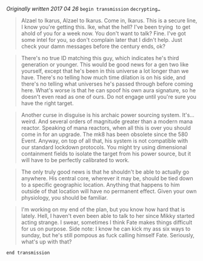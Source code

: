 *Originally written 2017 04 26*
`begin transmission`
`decrypting…`

>Alzael to Ikarus, Alzael to Ikarus. Come in, Ikarus. This is a secure line, I know you're getting this. Ike, what the hell? I've been trying  to get ahold of you for a week now. You don't want to talk? Fine. I've got some intel for you, so don't complain later that I didn't help. Just check your damn messages before the century ends, ok?

>There's no true ID matching this guy, which indicates he's third generation or younger. This would be good news for a gen two like yourself, except that he's been in this universe a lot longer than we have. There's no telling​ how much time dilation is on his side, and there's no telling what universes he's passed through before coming here. What's worse is that he can spoof his own aura signature, so he doesn't even read as one of ours. Do not engage until you're sure you have the right target.

>Another curse in disguise is his archaic power​ sourcing system. It's… weird. And several orders of magnitude greater than a modern mana reactor. Speaking of mana reactors, when all this is over you should come in for an upgrade. The mk8 has been obsolete since the 580 Event. Anyway, on top of all that, his system is not compatible with our standard lockdown protocols. You might try using dimensional containment fields to isolate the target from his power source, but it will have to be perfectly calibrated to work.

>The only truly good news is that he shouldn't be able to actually go anywhere. His central core, wherever it may be, should be tied down to a specific geographic location. Anything that happens to him outside of that location will have no permanent effect. Given your own physiology, you should be familiar.

>I'm working on my end of the plan, but you know how hard that is lately. Hell, I haven't even been able to talk to her since Mikky started acting strange. I swear, sometimes I think Fate makes things difficult for us on purpose. Side note: I know he can kick my ass six ways to sunday, but he's still pompous as fuck calling himself Fate. Seriously, what's up with that?

`end transmission`